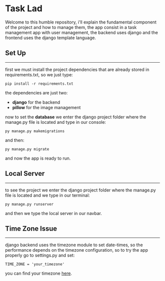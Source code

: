 # Task Lad
Welcome to this humble repository, i'll explain the fundamental component of the project and how to manage them, the app consist in a task management app with user management, the backend uses django and the frontend uses the django template language.
## Set Up
---
first we must install the project dependencies that are already stored in requirements.txt, so we just type:
``` 
pip install -r requirements.txt

```
the dependencies are just two:
- **django** for the backend
- **pillow** for the image management

now to set the **database**  we enter the django project folder where the manage.py file is located and type in our console:
``` 
py manage.py makemigrations

```
and then:
``` 
py manage.py migrate

```
and now the app is ready to run. 
## Local Server
---
to see the project we enter the django project folder where the manage.py file is located and we type in our terminal:
```
py manage.py runserver
```
and then we type the local server in our navbar.
## Time Zone Issue
---
django backend uses the timezone module to set date-times, so the performance depends on the timezone configuration, so to try the app properly go to settings.py and set:
```
TIME_ZONE = 'your_timezone'
```
you can find your timezone [here](https://en.wikipedia.org/wiki/List_of_tz_database_time_zones).